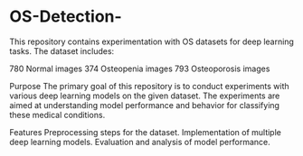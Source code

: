 # OS-Detection-
This repository contains experimentation with OS datasets for deep learning tasks. The dataset includes:

780 Normal images
374 Osteopenia images
793 Osteoporosis images

Purpose
The primary goal of this repository is to conduct experiments with various deep learning models on the given dataset. The experiments are aimed at understanding model performance and behavior for classifying these medical conditions.

Features
Preprocessing steps for the dataset.
Implementation of multiple deep learning models.
Evaluation and analysis of model performance.
